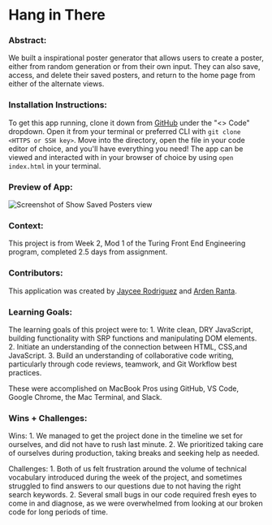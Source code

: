 # Hang in There  

### Abstract:

We built a inspirational poster generator that allows users to create a poster, either from random generation or from their own input. They can also save, access, and delete their saved posters, and return to the home page from either of the alternate views.

### Installation Instructions:

To get this app running, clone it down from [GitHub](https://github.com/jayceeannne/hang-in-there) under the "<> Code" dropdown. Open it from your terminal or preferred CLI with `git clone <HTTPS or SSH key>`. Move into the directory, open the file in your code editor of choice, and you'll have everything you need! The app can be viewed and interacted with in your browser of choice by using `open index.html` in your terminal.

### Preview of App:

![Screenshot of Show Saved Posters view](https://user-images.githubusercontent.com/139941423/265178371-987e4e95-a855-4306-ba7c-81e8357ca573.png)

### Context:

This project is from Week 2, Mod 1 of the Turing Front End Engineering program, completed 2.5 days from assignment.

### Contributors:

This application was created by [Jaycee Rodriguez](https://github.com/jayceeannne/) and [Arden Ranta](https://github.com/tenthwalker/).

### Learning Goals:

The learning goals of this project were to:
    1. Write clean, DRY JavaScript, building functionality with SRP functions and manipulating DOM elements.
    2. Initiate an understanding of the connection between HTML, CSS,and JavaScript.
    3. Build an understanding of collaborative code writing, particularly through code reviews, teamwork, and Git Workflow best practices.

These were accomplished on MacBook Pros using GitHub, VS Code, Google Chrome, the Mac Terminal, and Slack.

### Wins + Challenges:

Wins:
    1. We managed to get the project done in the timeline we set for ourselves, and did not have to rush last minute.
    2. We prioritized taking care of ourselves during production, taking breaks and seeking help as needed.

Challenges:
    1. Both of us felt frustration around the volume of technical vocabulary introduced during the week of the project, and sometimes struggled to find answers to our questions due to not having the right search keywords.
    2. Several small bugs in our code required fresh eyes to come in and diagnose, as we were overwhelmed from looking at our broken code for long periods of time.

